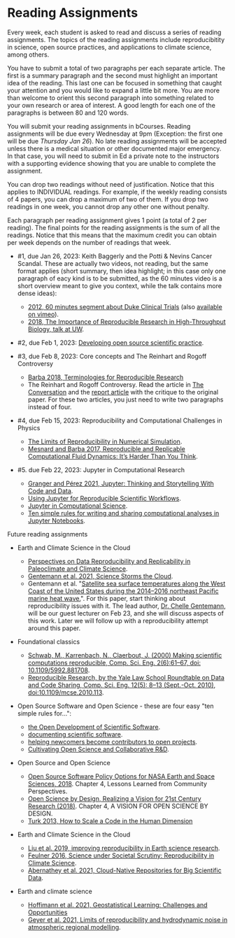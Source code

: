 # Reading Assignments

Every week, each student is asked to read and discuss a series of reading assignments. The topics of the reading assignments include reproducibitity in science, open source practices, and applications to climate science, among others. 

You have to submit a total of two paragraphs per each separate article. The first is a summary paragraph and the second must highlight an important idea of the reading. This last one can be focused in something that caught your attention and you would like to expand a little bit more. You are more than welcome to orient this second paragraph into something related to your own research or area of interest. A good length for each one of the paragraphs is between 80 and 120 words.

You will submit your reading assignments in bCourses. Reading assignments will be due every Wednesday at 9pm (Exception: the first one will be due _Thursday Jan 26_). No late reading assignments will be accepted unless there is a medical situation or other documented major emergency. In that case, you will need to submit in Ed a private note to the instructors with a supporting evidence showing that you are unable to complete the assignment. 

You can drop two readings without need of justification. Notice that this applies to INDIVIDUAL readings. For example, if the weekly reading consists of 4 papers, you can drop a maximum of two of them. If you drop two readings in one week, you cannot drop any other one without penalty. 

Each paragraph per reading assignment gives 1 point (a total of 2 per reading). The final points for the reading assignments is the sum of all the readings. Notice that this means that the maximum credit you can obtain per week depends on the number of readings that week.


* #1, due Jan 26, 2023: Keith Baggerly and the Potti & Nevins Cancer Scandal. These are actually two videos, not reading, but the same format applies (short summary, then idea highlight; in this case only one paragraph of eacy kind is to be submitted, as the 60 minutes video is a short overview meant to give you context, while the talk contains more dense ideas):

    - [2012, 60 minutes segment about Duke Clinical Trials](https://www.youtube.com/watch?v=W5sZTNPMQRM) (also [available on vimeo](https://vimeo.com/165142857)).
    - [2018, The Importance of Reproducible Research in High-Throughput Biology, talk at UW](https://www.youtube.com/watch?v=8QJfNS7XXwA).

* #2, due Feb 1, 2023: [Developing open source scientific practice](https://berkeley-stat159-f17.github.io/stat159-f17/_static/ref/millman-perez.pdf).

* #3, due Feb 8, 2023: Core concepts and The Reinhart and Rogoff Controversy
    - [Barba 2018, Terminologies for Reproducible Research](https://arxiv.org/abs/1802.03311)
    - The Reinhart and Rogoff Controversy. Read the article in [The Conversation](https://theconversation.com/the-reinhart-rogoff-error-or-how-not-to-excel-at-economics-13646) and the [report article](http://peri.umass.edu/fileadmin/pdf/working_papers/working_papers_301-350/WP322.pdf) with the critique to the original paper. For these two articles, you just need to write two paragraphs instead of four. 

* #4, due Feb 15, 2023: Reproducibility and Computational Challenges in Physics
    - [The Limits of Reproducibility in Numerical Simulation](https://ieeexplore-ieee-org.libproxy.berkeley.edu/document/5719578).
    - [Mesnard and Barba 2017, Reproducible and Replicable Computational Fluid Dynamics: It’s Harder Than You Think](https://ieeexplore.ieee.org/document/8012284).

* #5. due Feb 22, 2023: Jupyter in Computational Research
    - [Granger and Pérez 2021, Jupyter: Thinking and Storytelling With Code and Data](https://ieeexplore.ieee.org/document/9387490).
    - [Using Jupyter for Reproducible Scientific Workflows](https://ieeexplore.ieee.org/document/9325550).
    - [Jupyter in Computational Science](https://ieeexplore.ieee.org/document/9387474).
    - [Ten simple rules for writing and sharing computational analyses in Jupyter Notebooks](http://dx.plos.org/10.1371/journal.pcbi.1007007).
	

Future reading assignments

* Earth and Climate Science in the Cloud
    - [Perspectives on Data Reproducibility and Replicability in Paleoclimate and Climate Science](https://hdsr.mitpress.mit.edu/pub/dijwtzza/release/1).
    - [Gentemann et al. 2021, Science Storms the Cloud](https://www.essoar.org/doi/10.1002/essoar.10506344.2).
    - Gentemann et al. "[Satellite sea surface temperatures along the West Coast of the United States during the 2014–2016 northeast Pacific marine heat wave.](https://agupubs.onlinelibrary.wiley.com/doi/10.1002/2016GL071039)".  For this paper, start thinking about reproducibility issues with it. The lead author, [Dr. Chelle Gentemann](https://twitter.com/ChelleGentemann), will be our guest lecturer on Feb 23, and she will discuss aspects of this work. Later we will follow up with a reproducibility attempt around this paper.


* Foundational classics
    - [Schwab, M., Karrenbach, N., Claerbout, J. (2000) Making scientific computations reproducible, Comp. Sci. Eng. 2(6):61–67, doi: 10.1109/5992.881708](https://ieeexplore.ieee.org/document/881708).
    - [Reproducible Research, by the Yale Law School Roundtable on Data and Code Sharing, Comp. Sci. Eng. 12(5): 8–13 (Sept.-Oct. 2010), doi:10.1109/mcse.2010.113](https://ieeexplore.ieee.org/document/5562471).


* Open Source Software and Open Science - these are four easy "ten simple rules for...":
    - [the Open Development of Scientific Software](http://dx.plos.org/10.1371/journal.pcbi.1002802).
    - [documenting scientific software](http://dx.plos.org/10.1371/journal.pcbi.1006561).
    - [helping newcomers become contributors to open projects](http://dx.plos.org/10.1371/journal.pcbi.1007296).
    - [Cultivating Open Science and Collaborative R&D](http://dx.plos.org/10.1371/journal.pcbi.1003244).


* Open Source and Open Science
    - [Open Source Software Policy Options for NASA Earth and Space Sciences, 2018](https://www.nap.edu/catalog/25217/open-source-software-policy-options-for-nasa-earth-and-space-sciences). Chapter 4, Lessons Learned from Community Perspectives.
    - [Open Science by Design, Realizing a Vision for 21st Century Research (2018)](https://www.ncbi.nlm.nih.gov/books/NBK525417). Chapter 4, A VISION FOR OPEN SCIENCE BY DESIGN.
   - [Turk 2013, How to Scale a Code in the Human Dimension](https://arxiv.org/abs/1301.7064)


* Earth and Climate Science in the Cloud
    - [Liu et al. 2019, improving reproducibility in Earth science research](https://eos.org/opinions/improving-reproducibility-in-earth-science-research).
    - [Feulner 2016, Science under Societal Scrutiny: Reproducibility in Climate Science](https://onlinelibrary.wiley.com/doi/10.1002/9781118865064.ch12).
    - [Abernathey et al. 2021, Cloud-Native Repositories for Big Scientific Data](https://ieeexplore.ieee.org/document/9354557).


* Earth and climate science
    - [Hoffimann et al. 2021, Geostatistical Learning: Challenges and Opportunities](https://arxiv.org/abs/2102.08791)
    - [Geyer et al. 2021, Limits of reproducibility and hydrodynamic noise in atmospheric regional modelling](https://www.nature.com/articles/s43247-020-00085-4).

